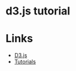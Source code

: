 # d3.js tutorial

# Links
- [D3.js](https://d3js.org/)
- [Tutorials](https://github.com/d3/d3/wiki/Tutorials)